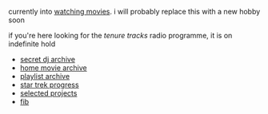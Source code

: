 currently into [watching movies](https://letterboxd.com/braxtonhall/). i will probably replace this with a new hobby soon

if you're here looking for the _tenure tracks_ radio programme, it is on indefinite hold

- [secret dj archive](./md/secretdj.md)
- [home movie archive](./md/home-movies.md)
- [playlist archive](./md/playlists.md)
- [star trek progress](http://st.braxtonhall.ca)
- [selected projects](./md/projects.md)
- [fib](https://fib.directory)
